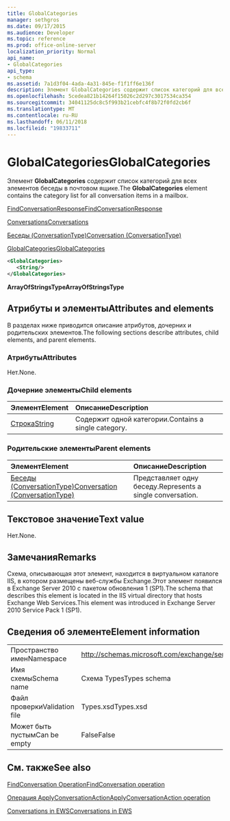 ```yaml
---
title: GlobalCategories
manager: sethgros
ms.date: 09/17/2015
ms.audience: Developer
ms.topic: reference
ms.prod: office-online-server
localization_priority: Normal
api_name:
- GlobalCategories
api_type:
- schema
ms.assetid: 7a1d3f04-4ada-4a31-845e-f1f1ff6e136f
description: Элемент GlobalCategories содержит список категорий для всех элементов беседы в почтовом ящике.
ms.openlocfilehash: 5cedea821b14264f15026c2d297c3017534ca354
ms.sourcegitcommit: 34041125dc8c5f993b21cebfc4f8b72f0fd2cb6f
ms.translationtype: MT
ms.contentlocale: ru-RU
ms.lasthandoff: 06/11/2018
ms.locfileid: "19833711"
---
```

# <a name="globalcategories"></a><span data-ttu-id="27743-103">GlobalCategories</span><span class="sxs-lookup"><span data-stu-id="27743-103">GlobalCategories</span></span>

<span data-ttu-id="27743-104">Элемент **GlobalCategories** содержит список категорий для всех элементов беседы в почтовом ящике.</span><span class="sxs-lookup"><span data-stu-id="27743-104">The **GlobalCategories** element contains the category list for all conversation items in a mailbox.</span></span> 
  
[<span data-ttu-id="27743-105">FindConversationResponse</span><span class="sxs-lookup"><span data-stu-id="27743-105">FindConversationResponse</span></span>](findconversationresponse.md)
  
[<span data-ttu-id="27743-106">Conversations</span><span class="sxs-lookup"><span data-stu-id="27743-106">Conversations</span></span>](conversations-ex15websvcsotherref.md)
  
[<span data-ttu-id="27743-107">Беседы (ConversationType)</span><span class="sxs-lookup"><span data-stu-id="27743-107">Conversation (ConversationType)</span></span>](conversation-conversationtype.md)
  
[<span data-ttu-id="27743-108">GlobalCategories</span><span class="sxs-lookup"><span data-stu-id="27743-108">GlobalCategories</span></span>](globalcategories.md)
  
```XML
<GlobalCategories>
   <String/>
</GlobalCategories>
```

 <span data-ttu-id="27743-109">**ArrayOfStringsType**</span><span class="sxs-lookup"><span data-stu-id="27743-109">**ArrayOfStringsType**</span></span>
## <a name="attributes-and-elements"></a><span data-ttu-id="27743-110">Атрибуты и элементы</span><span class="sxs-lookup"><span data-stu-id="27743-110">Attributes and elements</span></span>

<span data-ttu-id="27743-111">В разделах ниже приводится описание атрибутов, дочерних и родительских элементов.</span><span class="sxs-lookup"><span data-stu-id="27743-111">The following sections describe attributes, child elements, and parent elements.</span></span>
  
### <a name="attributes"></a><span data-ttu-id="27743-112">Атрибуты</span><span class="sxs-lookup"><span data-stu-id="27743-112">Attributes</span></span>

<span data-ttu-id="27743-113">Нет.</span><span class="sxs-lookup"><span data-stu-id="27743-113">None.</span></span>
  
### <a name="child-elements"></a><span data-ttu-id="27743-114">Дочерние элементы</span><span class="sxs-lookup"><span data-stu-id="27743-114">Child elements</span></span>

|<span data-ttu-id="27743-115">**Элемент**</span><span class="sxs-lookup"><span data-stu-id="27743-115">**Element**</span></span>|<span data-ttu-id="27743-116">**Описание**</span><span class="sxs-lookup"><span data-stu-id="27743-116">**Description**</span></span>|
|:-----|:-----|
|[<span data-ttu-id="27743-117">Строка</span><span class="sxs-lookup"><span data-stu-id="27743-117">String</span></span>](string.md) <br/> |<span data-ttu-id="27743-118">Содержит одной категории.</span><span class="sxs-lookup"><span data-stu-id="27743-118">Contains a single category.</span></span>  <br/> |
   
### <a name="parent-elements"></a><span data-ttu-id="27743-119">Родительские элементы</span><span class="sxs-lookup"><span data-stu-id="27743-119">Parent elements</span></span>

|<span data-ttu-id="27743-120">**Элемент**</span><span class="sxs-lookup"><span data-stu-id="27743-120">**Element**</span></span>|<span data-ttu-id="27743-121">**Описание**</span><span class="sxs-lookup"><span data-stu-id="27743-121">**Description**</span></span>|
|:-----|:-----|
|[<span data-ttu-id="27743-122">Беседы (ConversationType)</span><span class="sxs-lookup"><span data-stu-id="27743-122">Conversation (ConversationType)</span></span>](conversation-conversationtype.md) <br/> |<span data-ttu-id="27743-123">Представляет одну беседу.</span><span class="sxs-lookup"><span data-stu-id="27743-123">Represents a single conversation.</span></span>  <br/> |
   
## <a name="text-value"></a><span data-ttu-id="27743-124">Текстовое значение</span><span class="sxs-lookup"><span data-stu-id="27743-124">Text value</span></span>

<span data-ttu-id="27743-125">Нет.</span><span class="sxs-lookup"><span data-stu-id="27743-125">None.</span></span>
  
## <a name="remarks"></a><span data-ttu-id="27743-126">Замечания</span><span class="sxs-lookup"><span data-stu-id="27743-126">Remarks</span></span>

<span data-ttu-id="27743-127">Схема, описывающая этот элемент, находится в виртуальном каталоге IIS, в котором размещены веб-службы Exchange.Этот элемент появился в Exchange Server 2010 с пакетом обновления 1 (SP1).</span><span class="sxs-lookup"><span data-stu-id="27743-127">The schema that describes this element is located in the IIS virtual directory that hosts Exchange Web Services.This element was introduced in Exchange Server 2010 Service Pack 1 (SP1).</span></span>
  
## <a name="element-information"></a><span data-ttu-id="27743-128">Сведения об элементе</span><span class="sxs-lookup"><span data-stu-id="27743-128">Element information</span></span>

|||
|:-----|:-----|
|<span data-ttu-id="27743-129">Пространство имен</span><span class="sxs-lookup"><span data-stu-id="27743-129">Namespace</span></span>  <br/> |http://schemas.microsoft.com/exchange/services/2006/types  <br/> |
|<span data-ttu-id="27743-130">Имя схемы</span><span class="sxs-lookup"><span data-stu-id="27743-130">Schema name</span></span>  <br/> |<span data-ttu-id="27743-131">Схема Types</span><span class="sxs-lookup"><span data-stu-id="27743-131">Types schema</span></span>  <br/> |
|<span data-ttu-id="27743-132">Файл проверки</span><span class="sxs-lookup"><span data-stu-id="27743-132">Validation file</span></span>  <br/> |<span data-ttu-id="27743-133">Types.xsd</span><span class="sxs-lookup"><span data-stu-id="27743-133">Types.xsd</span></span>  <br/> |
|<span data-ttu-id="27743-134">Может быть пустым</span><span class="sxs-lookup"><span data-stu-id="27743-134">Can be empty</span></span>  <br/> |<span data-ttu-id="27743-135">False</span><span class="sxs-lookup"><span data-stu-id="27743-135">False</span></span>  <br/> |
   
## <a name="see-also"></a><span data-ttu-id="27743-136">См. также</span><span class="sxs-lookup"><span data-stu-id="27743-136">See also</span></span>



[<span data-ttu-id="27743-137">FindConversation Operation</span><span class="sxs-lookup"><span data-stu-id="27743-137">FindConversation operation</span></span>](findconversation-operation.md)
  
[<span data-ttu-id="27743-138">Операция ApplyConversationAction</span><span class="sxs-lookup"><span data-stu-id="27743-138">ApplyConversationAction operation</span></span>](applyconversationaction-operation.md)


[<span data-ttu-id="27743-139">Conversations in EWS</span><span class="sxs-lookup"><span data-stu-id="27743-139">Conversations in EWS</span></span>](http://msdn.microsoft.com/library/91e64629-db6c-4c94-9dcb-d386232e8467%28Office.15%29.aspx)

